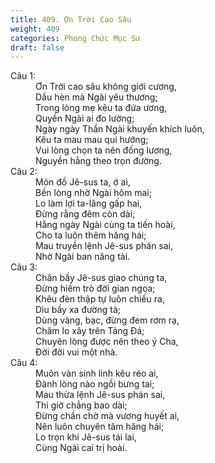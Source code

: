 ```yaml
---
title: 409. Ơn Trời Cao Sâu
weight: 409
categories: Phong Chức Mục Sư
draft: false
---
```

<dl><dt>Câu 1:</dt><dd data-verse="1">Ơn Trời cao sâu không giới cương, <br/>Dầu hèn mà Ngài yêu thương; <br/>Trong lòng mẹ kêu ta đứa ương, <br/>Quyền Ngài ai đo lường; <br/>Ngày ngày Thần Ngài khuyến khích luôn, <br/>Kêu ta mau mau qui hướng; <br/>Vui lòng chọn ta nên đống lương, <br/>Nguyền hằng theo trọn đường. </dd><dt>Câu 2:</dt><dd data-verse="2">Môn đồ Jê-sus ta, ớ ai, <br/>Bền lòng nhờ Ngài hôm mai; <br/>Lo làm lợi ta-lâng gấp hai, <br/>Đừng rằng đêm còn dài; <br/>Hằng ngày Ngài cùng ta tiến hoài, <br/>Cho ta luôn thêm hăng hái; <br/>Mau truyền lệnh Jê-sus phán sai, <br/>Nhờ Ngài ban năng tài. </dd><dt>Câu 3:</dt><dd data-verse="3">Chăn bầy Jê-sus giao chúng ta, <br/>Đừng hiềm trò đời gian ngoa; <br/>Khêu đèn thập tự luôn chiếu ra, <br/>Dìu bầy xa đường tà; <br/>Dùng vàng, bạc, đừng đem rơm rạ, <br/>Chăm lo xây trên Tảng Đá; <br/>Chuyên lòng được nên theo ý Cha, <br/>Đời đời vui một nhà. </dd><dt>Câu 4:</dt><dd data-verse="4">Muôn vàn sinh linh kêu réo ai, <br/>Đành lòng nào ngồi bưng tai; <br/>Mau thừa lệnh Jê-sus phán sai, <br/>Thì giờ chẳng bao dài; <br/>Đừng chần chờ mà vương huyết ai, <br/>Nên luôn chuyên tâm hăng hái; <br/>Lo trọn khi Jê-sus tái lai, <br/>Cùng Ngài cai trị hoài. </dd></dl>